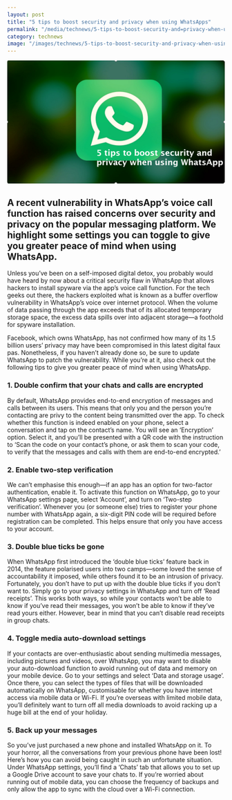 ```yaml
---
layout: post
title: "5 tips to boost security and privacy when using WhatsApps"
permalink: "/media/technews/5-tips-to-boost-security-and=privacy-when-using-whatsapp"
category: technews
image: "/images/technews/5-tips-to-boost-security-and-privacy-when-using-whatsapp.png"
---
```


![TechNews Whatsapp Tips](/images/technews/5-tips-to-boost-security-and-privacy-when-using-whatsapp.png)


A recent vulnerability in WhatsApp’s voice call function has raised concerns over security and privacy on the popular messaging platform. We highlight some settings you can toggle to give you greater peace of mind when using WhatsApp. 
---

Unless you’ve been on a self-imposed digital detox, you probably would have heard by now about a critical security flaw in WhatsApp that allows hackers to install spyware via the app’s voice call function. For the tech geeks out there, the hackers exploited what is known as a buffer overflow vulnerability in WhatsApp’s voice over internet protocol. When the volume of data passing through the app exceeds that of its allocated temporary storage space, the excess data spills over into adjacent storage—a foothold for spyware installation. 

Facebook, which owns WhatsApp, has not confirmed how many of its 1.5 billion users’ privacy may have been compromised in this latest digital faux pas. Nonetheless, if you haven’t already done so, be sure to update WhatsApp to patch the vulnerability. While you’re at it, also check out the following tips to give you greater peace of mind when using WhatsApp. 

### **1. Double confirm that your chats and calls are encrypted**

By default, WhatsApp provides end-to-end encryption of messages and calls between its users. This means that only you and the person you’re contacting are privy to the content being transmitted over the app. To check whether this function is indeed enabled on your phone, select a conversation and tap on the contact’s name. You will see an ‘Encryption’ option. Select it, and you’ll be presented with a QR code with the instruction to ‘Scan the code on your contact’s phone, or ask them to scan your code, to verify that the messages and calls with them are end-to-end encrypted.’

### **2. Enable two-step verification**

We can’t emphasise this enough—if an app has an option for two-factor authentication, enable it. To activate this function on WhatsApp, go to your WhatsApp settings page, select ‘Account’, and turn on ‘Two-step verification’. Whenever you (or someone else) tries to register your phone number with WhatsApp again, a six-digit PIN code will be required before registration can be completed. This helps ensure that only you have access to your account. 

### **3. Double blue ticks be gone**

When WhatsApp first introduced the ‘double blue ticks’ feature back in 2014, the feature polarised users into two camps—some loved the sense of accountability it imposed, while others found it to be an intrusion of privacy. Fortunately, you don’t have to put up with the double blue ticks if you don’t want to. Simply go to your privacy settings in WhatsApp and turn off ‘Read receipts’. This works both ways, so while your contacts won’t be able to know if you’ve read their messages, you won’t be able to know if they’ve read yours either. However, bear in mind that you can’t disable read receipts in group chats.

### **4. Toggle media auto-download settings**

If your contacts are over-enthusiastic about sending multimedia messages, including pictures and videos, over WhatsApp, you may want to disable your auto-download function to avoid running out of data and memory on your mobile device. Go to your settings and select ‘Data and storage usage’. Once there, you can select the types of files that will be downloaded automatically on WhatsApp, customisable for whether you have internet access via mobile data or Wi-Fi. If you’re overseas with limited mobile data, you’ll definitely want to turn off all media downloads to avoid racking up a huge bill at the end of your holiday.

### **5. Back up your messages**

So you’ve just purchased a new phone and installed WhatsApp on it. To your horror, all the conversations from your previous phone have been lost! Here’s how you can avoid being caught in such an unfortunate situation. Under WhatsApp settings, you’ll find a ‘Chats’ tab that allows you to set up a Google Drive account to save your chats to. If you’re worried about running out of mobile data, you can choose the frequency of backups and only allow the app to sync with the cloud over a Wi-Fi connection.
